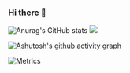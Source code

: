 ### Hi there 👋

<!--
**tzihklearn/tzihklearn** is a ✨ _special_ ✨ repository because its `README.md` (this file) appears on your GitHub profile.

Here are some ideas to get you started:

- 🔭 I’m currently working on ...
- 🌱 I’m currently learning ...
- 👯 I’m looking to collaborate on ...
- 🤔 I’m looking for help with ...
- 💬 Ask me about ...
- 📫 How to reach me: ...
- 😄 Pronouns: ...
- ⚡ Fun fact: ...
-->
![Anurag's GitHub stats](https://github-readme-stats.vercel.app/api?username=tzihklearn&show_icons=true&theme=gruvbox)
![](https://github-readme-stats.vercel.app/api/top-langs/?username=tzihklearn&theme=dark&layout=compact)

[![Ashutosh's github activity graph](https://github-readme-activity-graph.cyclic.app/graph?username=tzihklearn&theme=merko)](https://github.com/ashutosh00710/github-readme-activity-graph)

![Metrics](https://metrics.lecoq.io/94502077?template=classic&base=header%2C%20activity%2C%20community%2C%20repositories%2C%20metadata&base.indepth=false&base.hireable=false&base.skip=false&config.timezone=Asia%2FShanghai)
